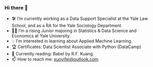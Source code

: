 ### Hi there 👋

- 🛠️ I’m currently working as a Data Support Specialist at the Yale Law School, and as a RA for the Yale Sociology Department.
- 👨‍🎓 I’m a rising Junior majoring in Statistics & Data Science and Economics at Yale University.
- 💡 I'm interested in learning about Applied Machine Learning.
- 🏆 Certificates: Data Scientist Associate with Python (DataCamp)
- 📖 Currently reading: Babel by R.F. Kuang.
- 📫 How to reach me: xuoyifei@outlook.com.

<!--
**owenxuli/owenxuli** is a ✨ _special_ ✨ repository because its `README.md` (this file) appears on your GitHub profile.

Here are some ideas to get you started:

- 👯 I’m looking to collaborate on ...
- 🤔 I’m looking for help with ...
- 💬 Ask me about ...
- 📫 How to reach me: ...
- 😄 Pronouns: ...
- ⚡ Fun fact: ...
-->
